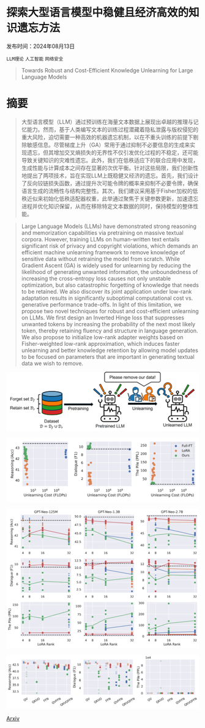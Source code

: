 # 探索大型语言模型中稳健且经济高效的知识遗忘方法

发布时间：2024年08月13日

`LLM理论` `人工智能` `网络安全`

> Towards Robust and Cost-Efficient Knowledge Unlearning for Large Language Models

# 摘要

> 大型语言模型（LLM）通过预训练在海量文本数据上展现出卓越的推理与记忆能力。然而，基于人类编写文本的训练过程潜藏着隐私泄露与版权侵犯的重大风险，迫切需要一种高效的机器遗忘机制，以在不重头训练的前提下剔除敏感信息。尽管梯度上升（GA）常用于通过抑制不必要信息的生成来实现遗忘，但其增加交叉熵损失的无界性不仅引发优化过程的不稳定，还可能导致关键知识的灾难性遗忘。此外，我们在低秩适应下的联合应用中发现，生成性能与计算成本之间存在显著的次优平衡。针对这些局限，我们创新性地提出了两项技术，旨在实现LLM上既稳健又经济的遗忘。首先，我们设计了反向铰链损失函数，通过提升次可能令牌的概率来抑制不必要令牌，确保语言生成的流畅性与结构完整性。其次，我们建议采用基于Fisher加权的低秩近似来初始化低秩适配器权重，此举通过聚焦于关键参数更新，加速遗忘进程并优化知识保留，从而在移除特定文本数据的同时，保持模型的整体性能。

> Large Language Models (LLMs) have demonstrated strong reasoning and memorization capabilities via pretraining on massive textual corpora. However, training LLMs on human-written text entails significant risk of privacy and copyright violations, which demands an efficient machine unlearning framework to remove knowledge of sensitive data without retraining the model from scratch. While Gradient Ascent (GA) is widely used for unlearning by reducing the likelihood of generating unwanted information, the unboundedness of increasing the cross-entropy loss causes not only unstable optimization, but also catastrophic forgetting of knowledge that needs to be retained. We also discover its joint application under low-rank adaptation results in significantly suboptimal computational cost vs. generative performance trade-offs. In light of this limitation, we propose two novel techniques for robust and cost-efficient unlearning on LLMs. We first design an Inverted Hinge loss that suppresses unwanted tokens by increasing the probability of the next most likely token, thereby retaining fluency and structure in language generation. We also propose to initialize low-rank adapter weights based on Fisher-weighted low-rank approximation, which induces faster unlearning and better knowledge retention by allowing model updates to be focused on parameters that are important in generating textual data we wish to remove.

![探索大型语言模型中稳健且经济高效的知识遗忘方法](../../../paper_images/2408.06621/intro_unlearning.jpg)

![探索大型语言模型中稳健且经济高效的知识遗忘方法](../../../paper_images/2408.06621/x1.png)

![探索大型语言模型中稳健且经济高效的知识遗忘方法](../../../paper_images/2408.06621/x2.png)

![探索大型语言模型中稳健且经济高效的知识遗忘方法](../../../paper_images/2408.06621/x3.png)

[Arxiv](https://arxiv.org/abs/2408.06621)
